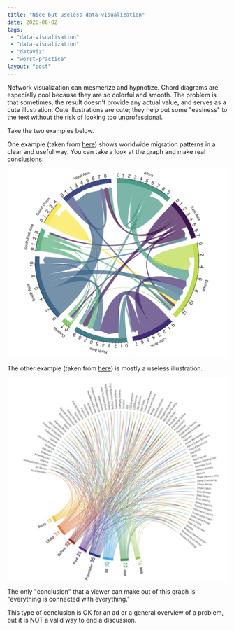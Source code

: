 ```yaml
---
title: "Nice but useless data visualization"
date: 2020-06-02
tags: 
 - "data-visualisation"
 - "data-visualization"
 - "dataviz"
 - "worst-practice"
layout: "post"
---
```


Network visualization can mesmerize and hypnotize. Chord diagrams are especially cool because they are so colorful and smooth. The problem is that sometimes, the result doesn't provide any actual value, and serves as a cute illustration. Cute illustrations are cute; they help put some "easiness" to the text without the risk of looking too unprofessional. 

Take the two examples below. 

One example (taken from [here](https://www.data-to-viz.com/graph/chord.html)) shows worldwide migration patterns in a clear and useful way. You can take a look at the graph and make real conclusions.

![](/assets/img/2020/06/image.png)

The other example (taken from [here](https://fashiontomenandwomens.fashion.blog/2020/03/22/patent-portfolio-mapping-data-visualization/)) is mostly a useless illustration. 

![](/assets/img/2020/06/image-1.png)

The only "conclusion" that a viewer can make out of this graph is "everything is connected with everything." 

This type of conclusion is OK for an ad or a general overview of a problem, but it is NOT a valid way to end a discussion. 
